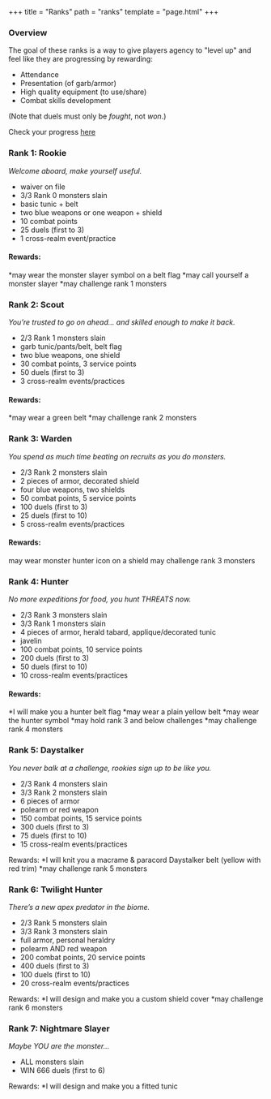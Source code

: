 +++
title = "Ranks"
path = "ranks"
template = "page.html"
+++

### Overview
The goal of these ranks is a way to give players agency to "level up" and feel like they are progressing by rewarding:

* Attendance
* Presentation (of garb/armor)
* High quality equipment (to use/share)
* Combat skills development

(Note that duels must only be _fought_, not _won_.)

Check your progress [here](https://docs.google.com/spreadsheets/d/1cej9XUM2AD0INM7NuOD7rZw5dLI9HPzNh4-FJeW3tFI/edit?usp=drive_link)
  
### Rank 1: Rookie
_Welcome aboard, make yourself useful._
* waiver on file
* 3/3 Rank 0 monsters slain
* basic tunic + belt
* two blue weapons or one weapon + shield
* 10 combat points
* 25 duels (first to 3)
* 1 cross-realm event/practice

#### Rewards:
*may wear the monster slayer symbol on a belt flag
*may call yourself a monster slayer
*may challenge rank 1 monsters

### Rank 2: Scout
_You’re trusted to go on ahead… and skilled enough to make it back._
* 2/3 Rank 1 monsters slain
* garb tunic/pants/belt, belt flag
* two blue weapons, one shield
* 30 combat points, 3 service points
* 50 duels (first to 3)
* 3 cross-realm events/practices

#### Rewards:
*may wear a green belt
*may challenge rank 2 monsters

### Rank 3: Warden
_You spend as much time beating on recruits as you do monsters._
* 2/3 Rank 2 monsters slain
* 2 pieces of armor, decorated shield
* four blue weapons, two shields
* 50 combat points, 5 service points
* 100 duels (first to 3)
* 25 duels (first to 10)
* 5 cross-realm events/practices

#### Rewards:
may wear monster hunter icon on a shield
may challenge rank 3 monsters
 
### Rank 4: Hunter
_No more expeditions for food, you hunt THREATS now._
* 2/3 Rank 3 monsters slain
* 3/3 Rank 1 monsters slain
* 4 pieces of armor, herald tabard, applique/decorated tunic
* javelin
* 100 combat points, 10 service points
* 200 duels (first to 3)
* 50 duels (first to 10)
* 10 cross-realm events/practices

#### Rewards:
*I will make you a hunter belt flag
*may wear a plain yellow belt
*may wear the hunter symbol
*may hold rank 3 and below challenges
*may challenge rank 4 monsters

### Rank 5: Daystalker
_You never balk at a challenge, rookies sign up to be like you._
* 2/3 Rank 4 monsters slain
* 3/3 Rank 2 monsters slain
* 6 pieces of armor
* polearm or red weapon
* 150 combat points, 15 service points
* 300 duels (first to 3)
* 75 duels (first to 10)
* 15 cross-realm events/practices

Rewards:
*I will knit you a macrame & paracord Daystalker belt (yellow with red trim)
*may challenge rank 5 monsters
 
### Rank 6: Twilight Hunter
_There’s a new apex predator in the biome._
* 2/3 Rank 5 monsters slain
* 3/3 Rank 3 monsters slain
* full armor, personal heraldry
* polearm AND red weapon
* 200 combat points, 20 service points
* 400 duels (first to 3)
* 100 duels (first to 10)
* 20 cross-realm events/practices

Rewards:
*I will design and make you a custom shield cover
*may challenge rank 6 monsters

### Rank 7: Nightmare Slayer
_Maybe YOU are the monster…_
* ALL monsters slain
* WIN 666 duels (first to 6)

Rewards:
*I will design and make you a fitted tunic
